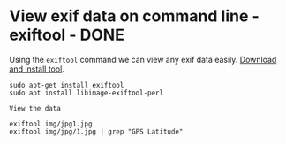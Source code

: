 # View exif data on command line - exiftool - DONE

Using the `exiftool` command we can view any exif data easily. [Download and install tool](https://exiftool.org/).

```
sudo apt-get install exiftool
sudo apt install libimage-exiftool-perl

View the data

exiftool img/jpg1.jpg
exiftool img/jpg/1.jpg | grep "GPS Latitude"
```
